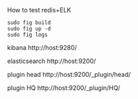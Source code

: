 How to test redis+ELK

```
sudo fig build
sudo fig up -d
sudo fig logs
```

kibana http://host:9280/

elasticsearch http://host:9200/

plugin head http://host:9200/_plugin/head/

plugin HQ http://host:9200/_plugin/HQ/